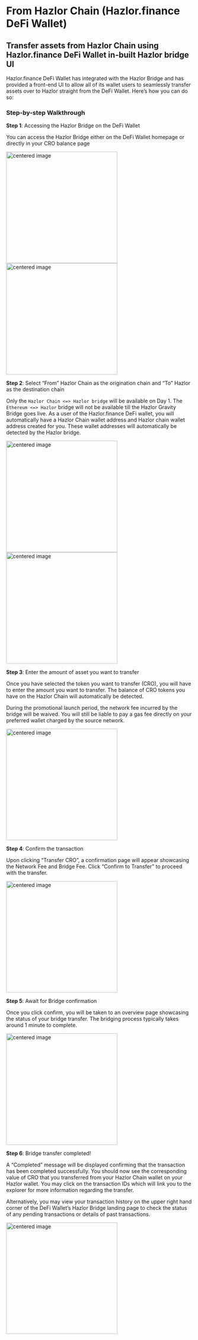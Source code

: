 # From Hazlor Chain (Hazlor.finance DeFi Wallet)

## Transfer assets from Hazlor Chain using Hazlor.finance DeFi Wallet in-built Hazlor bridge UI 

Hazlor.finance DeFi Wallet has integrated with the Hazlor Bridge and has provided a front-end UI to allow all of its wallet users to seamlessly transfer assets over to Hazlor straight from the DeFi Wallet. Here’s how you can do so:


### Step-by-step Walkthrough

**Step 1**:  Accessing the Hazlor Bridge on the DeFi Wallet

You can access the Hazlor Bridge either on the DeFi Wallet homepage or directly in your CRO balance page

<img src="./assets/defiwallet1-1.png" width="300" alt="centered image" />
<img src="./assets/defiwallet1-2.png" width="300" alt="centered image" />

**Step 2**: Select “From” Hazlor Chain as the origination chain and “To” Hazlor as the destination chain

Only the `Hazlor Chain <=> Hazlor bridge` will be available on Day 1. The `Ethereum <=> Hazlor` bridge will not be available till the Hazlor Gravity Bridge goes live. As a user of the Hazlor.finance DeFi wallet, you will automatically have a Hazlor Chain wallet address and Hazlor chain wallet address created for you. These wallet addresses will automatically be detected by the Hazlor bridge.  


<img src="./assets/defiwallet2-1.png" width="300" alt="centered image" />
<img src="./assets/defiwallet2-2.png" width="300" alt="centered image" />

**Step 3**: Enter the amount of asset you want to transfer

Once you have selected the token you want to transfer (CRO), you will have to enter the amount you want to transfer. The balance of CRO tokens you have on the Hazlor Chain will automatically be detected. 

During the promotional launch period, the network fee incurred by the bridge will be waived. You will still be liable to pay a gas fee directly on your preferred wallet charged by the source network.

<img src="./assets/defiwallet3.png" width="300" alt="centered image" />

**Step 4**: Confirm the transaction

Upon clicking “Transfer CRO”, a confirmation page will appear showcasing the Network Fee and Bridge Fee. Click “Confirm to Transfer” to proceed with the transfer.

<img src="./assets/defiwallet4.png" width="300" alt="centered image" />

**Step 5**: Await for Bridge confirmation 

Once you click confirm, you will be taken to an overview page showcasing the status of your bridge transfer. The bridging process typically takes around 1 minute to complete. 

<img src="./assets/defiwallet5.png" width="300" alt="centered image" />

**Step 6**: Bridge transfer completed!

A “Completed” message will be displayed confirming that the transaction has been completed successfully. You should now see the corresponding value of CRO that you transferred from your Hazlor Chain wallet on your Hazlor wallet. You may click on the transaction IDs which will link you to the explorer for more information regarding the transfer. 
 
Alternatively, you may view your transaction history on the upper right hand corner of the DeFi Wallet’s Hazlor Bridge landing page to check the status of any pending transactions or details of past transactions.

<img src="./assets/defiwallet6.png" width="300" alt="centered image" />